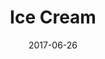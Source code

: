 ---
layout: ktanemod
category: ktane
project_group: "Keep Talking and Nobody Explodes"
title: "Ice Cream"
source_url: https://github.com/ZekNikZ/KTANE_IceCream
project_url_text: "Steam Workshop"
project_url: http://steamcommunity.com/sharedfiles/filedetails/?id=956327753
date: 2017-06-26
---